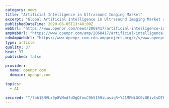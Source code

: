 ```yaml
---
category: news
title: "Artificial Intelligence in Ultrasound Imaging Market"
excerpt: "Global Artificial Intelligence in Ultrasound Imaging Market report consists of a market overview and the growth prospects of the market. These predictions feature important inputs from leading industry experts & underline every statistical detail regarding the market. The current environment of the industry and the key trends shaping the market ..."
publishedDateTime: 2020-06-05T13:48:00Z
webUrl: "https://www.openpr.com/news/2068417/artificial-intelligence-in-ultrasound-imaging-market-2020"
ampWebUrl: "https://www.openpr.com/amp/2068417/artificial-intelligence-in-ultrasound-imaging-market-2020"
cdnAmpWebUrl: "https://www-openpr-com.cdn.ampproject.org/c/s/www.openpr.com/amp/2068417/artificial-intelligence-in-ultrasound-imaging-market-2020"
type: article
quality: 37
heat: 37
published: false

provider:
  name: openpr.com
  domain: openpr.com

topics:
  - AI

secured: "T/7ah1SNVLx9p8VMndfdOgQfouC9h5159iLasiqR+YJ1MFNiGC0zOEivtsDTH/ubbnV3DEfYXGwaeUCjGwHed/HocoWGKZQ4p5e+us1j3gHwhM5jpNaSku7T7D633lMZO2R8T9bqjlty6WQ/JdtTCPO9fM41Myp3rKJFqK2rxRKzt4a7dG1msnbYmBaCgquQJGD6KOd3W4JJrzxnfyOdrjkN5sJgx/hk1WCOha6lxtbuV5ri6K89o+mMi8h+Tm2C8t6miDWQEB/DAo9QdTVcX9sZhcHSAebrPs72Srr5Lm2J1T88ux8aSiwg3fXwbSlDS4YbN4QWWTlKyITS8bn+bz4Hgl4nrkqEtfMQ6/ghMPQdpaPfRr7L8nsMgN/0jRrJZkD1cCc09opq2xD0rgAgqDGuXcEx8I6Fkuuj0khg1eybKSYJWQ3aO8lZQvs/WgVeGREeRmLBz6rRx4gNRIPK7adBuIzA13fzYo7523MP484=;jGr5og9dsylvzJ7bAxBEZA=="
---
```


